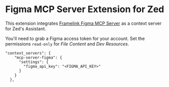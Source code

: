 # Figma MCP Server Extension for Zed

This extension integrates [Framelink Figma MCP Server](https://github.com/GLips/Figma-Context-MCP)
as a context server for Zed's Assistant.

You'll need to grab a Figma access token for your account.
Set the permissions `read-only` for _File Content_ and _Dev Resources_.

```
"context_servers": {
    "mcp-server-figma": {
      "settings": {
        "figma_api_key": "<FIGMA_API_KEY>"
      }
    }
  },
```
